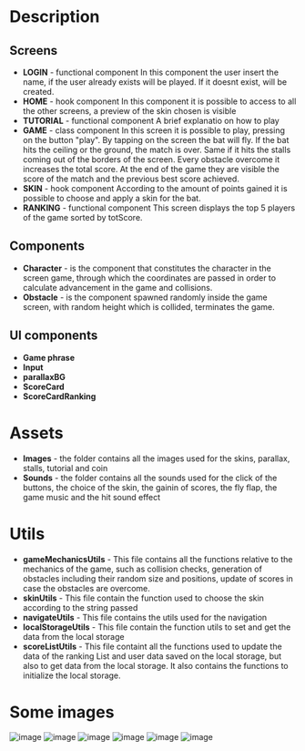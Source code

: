 # Description

## Screens
- **LOGIN** - functional component
   In this component the user insert the name, if the user already exists will be played. If it doesnt exist, will be created.
- **HOME** - hook component
   In this component it is possible to access to all the other screens, a preview of the skin chosen is visible
- **TUTORIAL** - functional component
   A brief explanatio on how to play
- **GAME** - class component
   In this screen it is possible to play, pressing on the button "play". By tapping on the screen the bat will fly. If the bat hits the ceiling or the 
   ground, the match is over. Same if it hits the stalls coming out of the borders of the screen. Every obstacle overcome it
   increases the total score. At the end of the game they are visible the score of the match and the previous best score achieved.
- **SKIN** - hook component
   According to the amount of points gained it is possible to choose and apply a skin for the bat.
- **RANKING** - functional component
   This screen displays the top 5 players of the game sorted by totScore.

## Components
- **Character** - is the component that constitutes the character in the screen game, through which the coordinates are passed in order to calculate
  advancement in the game and collisions.
- **Obstacle** - is the component spawned randomly inside the game screen, with random height which is collided, terminates the game.

## UI components
- **Game phrase**
- **Input**
- **parallaxBG**
- **ScoreCard**
- **ScoreCardRanking**

# Assets
- **Images** - the folder contains all the images used for the skins, parallax, stalls, tutorial and coin
- **Sounds** - the folder contains all the sounds used for the click of the buttons, the choice of the skin, the gainin of scores, the fly flap,
  the game music and the hit sound effect

# Utils
- **gameMechanicsUtils** - This file contains all the functions relative to the mechanics of the game, such as collision checks, generation of obstacles including their random size and positions, update of scores in case the obstacles are overcome.
- **skinUtils** - This file contain the function used to choose the skin according to the string passed
- **navigateUtils** - This file contains the utils used for the navigation
- **localStorageUtils** - This file contain the function utils to set and get the data from the local storage
- **scoreListUtils** - This file containt all the functions used to update the data of the ranking List and user data saved on the local storage, but also to
   get data from the local storage. It also contains the functions to initialize the local storage.

# Some images
![image](https://github.com/StonesCutter/Flappy-Bat/assets/56195722/e4fde36f-5356-445b-957b-7845be7da988)
![image](https://github.com/StonesCutter/Flappy-Bat/assets/56195722/a4670ee7-9362-4c25-ae50-899ad72e1d4e)
![image](https://github.com/StonesCutter/Flappy-Bat/assets/56195722/7719fe14-f17b-4a62-8245-05e7170a6e24)
![image](https://github.com/StonesCutter/Flappy-Bat/assets/56195722/96ad0993-7ed4-4fc0-98e5-ad3bef1266aa)
![image](https://github.com/StonesCutter/Flappy-Bat/assets/56195722/043cbba1-8603-41f6-910b-30fc56a95937)
![image](https://github.com/StonesCutter/Flappy-Bat/assets/56195722/25a2edc8-7cca-40c4-9223-a3624f4b3eb7)





